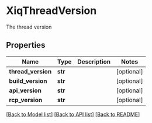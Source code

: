 # XiqThreadVersion

The thread version
## Properties
Name | Type | Description | Notes
------------ | ------------- | ------------- | -------------
**thread_version** | **str** |  | [optional] 
**build_version** | **str** |  | [optional] 
**api_version** | **str** |  | [optional] 
**rcp_version** | **str** |  | [optional] 

[[Back to Model list]](../README.md#documentation-for-models) [[Back to API list]](../README.md#documentation-for-api-endpoints) [[Back to README]](../README.md)


